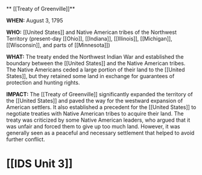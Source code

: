 ** [[Treaty of Greenville]]**

**WHEN:** August 3, 1795

**WHO:** [[United States]] and Native American tribes of the Northwest Territory (present-day [[Ohio]], [[Indiana]], [[Illinois]], [[Michigan]], [[Wisconsin]], and parts of [[Minnesota]])

**WHAT:** The treaty ended the Northwest Indian War and established the boundary between the [[United States]] and the Native American tribes. The Native Americans ceded a large portion of their land to the [[United States]], but they retained some land in exchange for guarantees of protection and hunting rights.

**IMPACT:** The [[Treaty of Greenville]] significantly expanded the territory of the [[United States]] and paved the way for the westward expansion of American settlers. It also established a precedent for the [[United States]] to negotiate treaties with Native American tribes to acquire their land. The treaty was criticized by some Native American leaders, who argued that it was unfair and forced them to give up too much land. However, it was generally seen as a peaceful and necessary settlement that helped to avoid further conflict.
# [[IDS Unit 3]]